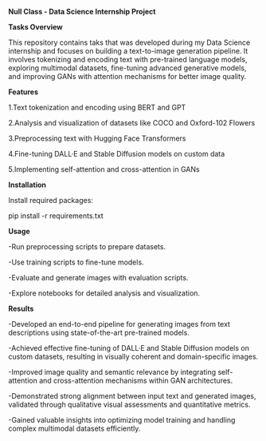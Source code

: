**Null Class - Data Science Internship Project**

**Tasks Overview**

This repository contains taks that was developed during my Data Science internship and focuses on building a text-to-image generation pipeline. It involves tokenizing and encoding text with pre-trained language models, exploring multimodal datasets, fine-tuning advanced generative models, and improving GANs with attention mechanisms for better image quality.

**Features**

1.Text tokenization and encoding using BERT and GPT

2.Analysis and visualization of datasets like COCO and Oxford-102 Flowers

3.Preprocessing text with Hugging Face Transformers

4.Fine-tuning DALL·E and Stable Diffusion models on custom data

5.Implementing self-attention and cross-attention in GANs

**Installation**

Install required packages:

pip install -r requirements.txt

**Usage**

-Run preprocessing scripts to prepare datasets.

-Use training scripts to fine-tune models.

-Evaluate and generate images with evaluation scripts.

-Explore notebooks for detailed analysis and visualization.

**Results**

-Developed an end-to-end pipeline for generating images from text descriptions using state-of-the-art pre-trained models.

-Achieved effective fine-tuning of DALL·E and Stable Diffusion models on custom datasets, resulting in visually coherent and domain-specific images.

-Improved image quality and semantic relevance by integrating self-attention and cross-attention mechanisms within GAN architectures.

-Demonstrated strong alignment between input text and generated images, validated through qualitative visual assessments and quantitative metrics.

-Gained valuable insights into optimizing model training and handling complex multimodal datasets efficiently.


